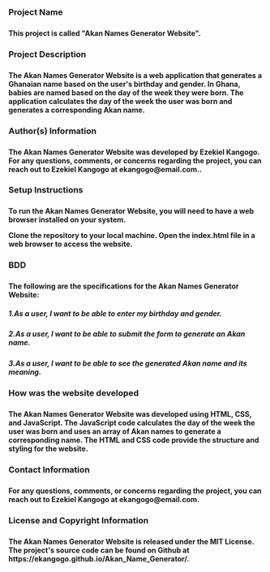 <h3>Project Name<h3>
<h4>This project is called "Akan Names Generator Website".<h4>
<h3>Project Description<h3>
<h4>The Akan Names Generator Website is a web application that generates a Ghanaian name based on the user's birthday and gender. In Ghana, babies are named based on the day of the week they were born. The application calculates the day of the week the user was born and generates a corresponding Akan name.<h4>
<h3>Author(s) Information<h3>
<h4>The Akan Names Generator Website was developed by Ezekiel Kangogo. For any questions, comments, or concerns regarding the project, you can reach out to Ezekiel Kangogo at ekangogo@email.com..<h4>
<h3>Setup Instructions<h3>
<h4>To run the Akan Names Generator Website, you will need to have a web browser installed on your system.

Clone the repository to your local machine.
Open the index.html file in a web browser to access the website.<h4>
<h3>BDD<h3>
<h4>The following are the specifications for the Akan Names Generator Website:<h4>

<h5> 1.As a user, I want to be able to enter my birthday and gender.<h5>
<h5> 2.As a user, I want to be able to submit the form to generate an Akan name.<h5>
<h5> 3.As a user, I want to be able to see the generated Akan name and its meaning.<h5>
<h3>How was the website developed<h3>
<h4>The Akan Names Generator Website was developed using HTML, CSS, and JavaScript. The JavaScript code calculates the day of the week the user was born and uses an array of Akan names to generate a corresponding name. The HTML and CSS code provide the structure and styling for the website.<h4>
<h3>Contact Information<h3>
<h4>For any questions, comments, or concerns regarding the project, you can reach out to Ezekiel Kangogo at ekangogo@email.com.<h4>
<h3>License and Copyright Information<h3>
<h4>The Akan Names Generator Website is released under the MIT License. The project's source code can be found on Github at https://ekangogo.github.io/Akan_Name_Generator/.<h4>
